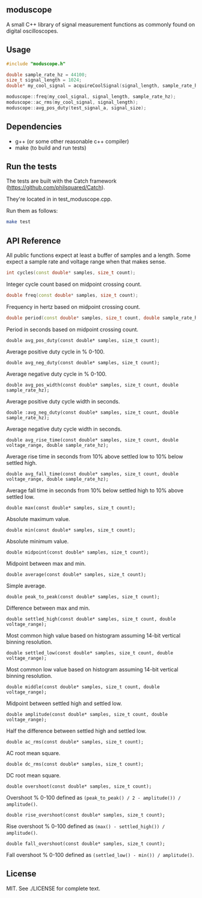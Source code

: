 moduscope
----------
A small C++ library of signal measurement functions as commonly found
on digital oscilloscopes.

Usage
-------------
```c++
#include "moduscope.h"

double sample_rate_hz = 44100;
size_t signal_length = 1024;
double* my_cool_signal = acquireCoolSignal(signal_length, sample_rate_hz);

moduscope::freq(my_cool_signal, signal_length, sample_rate_hz);
moduscope::ac_rms(my_cool_signal, signal_length);
moduscope::avg_pos_duty(test_signal_a, signal_size);
```

Dependencies
-------------
- g++ (or some other reasonable c++ compiler)
- make (to build and run tests)

Run the tests
-------------
The tests are built with the Catch framework (https://github.com/philsquared/Catch).

They're located in in test_moduscope.cpp.

Run them as follows:
```bash
make test
```

API Reference
-------------
All public functions expect at least a buffer of samples and a length.
Some expect a sample rate and voltage range when that makes sense.

```c++
int cycles(const double* samples, size_t count);
```
Integer cycle count based on midpoint crossing count.

```c++
double freq(const double* samples, size_t count);
```
Frequency in hertz based on midpoint crossing count.

```c++
double period(const double* samples, size_t count, double sample_rate_hz);
```
Period in seconds based on midpoint crossing count.

```c++_
double avg_pos_duty(const double* samples, size_t count);
```
Average positive duty cycle in % 0-100.

```c++_
double avg_neg_duty(const double* samples, size_t count);
```
Average negative duty cycle in % 0-100.

```c++_
double avg_pos_width(const double* samples, size_t count, double sample_rate_hz);
```
Average positive duty cycle width in seconds.

```c++_
double :avg_neg_duty(const double* samples, size_t count, double sample_rate_hz);
```
Average negative duty cycle width in seconds.

```c++_
double avg_rise_time(const double* samples, size_t count, double voltage_range, double sample_rate_hz);
```
Average rise time in seconds from 10% above settled low to 10% below settled high.

```c++_
double avg_fall_time(const double* samples, size_t count, double voltage_range, double sample_rate_hz);
```
Average fall time in seconds from 10% below settled high to 10% above settled low.

```c++_
double max(const double* samples, size_t count);
```
Absolute maximum value.

```c++_
double min(const double* samples, size_t count);
```
Absolute minimum value.

```c++_
double midpoint(const double* samples, size_t count);
```
Midpoint between max and min.

```c++_
double average(const double* samples, size_t count);
```
Simple average.

```c++_
double peak_to_peak(const double* samples, size_t count);
```
Difference between max and min.

```c++_
double settled_high(const double* samples, size_t count, double voltage_range);
```
Most common high value based on histogram assuming 14-bit vertical binning resolution.

```c++_
double settled_low(const double* samples, size_t count, double voltage_range);
```
Most common low value based on histogram assuming 14-bit vertical binning resolution.

```c++_
double middle(const double* samples, size_t count, double voltage_range);
```
Midpoint between settled high and settled low.

```c++_
double amplitude(const double* samples, size_t count, double voltage_range);
```
Half the difference between settled high and settled low.

```c++_
double ac_rms(const double* samples, size_t count);
```
AC root mean square.

```c++_
double dc_rms(const double* samples, size_t count);
```
DC root mean square.

```c++_
double overshoot(const double* samples, size_t count);
```
Overshoot % 0-100 defined as `(peak_to_peak() / 2 - amplitude()) / amplitude()`.

```c++_
double rise_overshoot(const double* samples, size_t count);
```
Rise overshoot % 0-100 defined as `(max() - settled_high()) / amplitude()`.

```c++_
double fall_overshoot(const double* samples, size_t count);
```
Fall overshoot % 0-100 defined as `(settled_low() - min()) / amplitude()`.

License
-------
MIT. See ./LICENSE for complete text.
